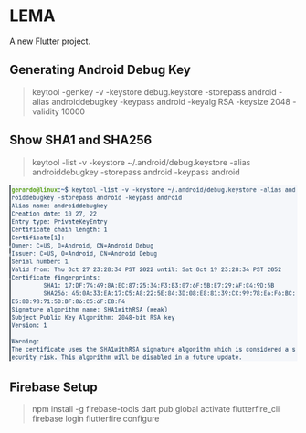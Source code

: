 # LEMA

A new Flutter project.

## Generating Android Debug Key
> keytool -genkey -v -keystore debug.keystore -storepass android -alias androiddebugkey -keypass android -keyalg RSA -keysize 2048 -validity 10000

## Show SHA1 and SHA256
> keytool -list -v -keystore ~/.android/debug.keystore -alias androiddebugkey -storepass android -keypass android

<img src="https://raw.githubusercontent.com/gerardosocias29/leap/main/assets/Screenshot%20from%202022-11-20%2022-25-32.png">

## Firebase Setup
> npm install -g firebase-tools
> dart pub global activate flutterfire_cli
> firebase login
> flutterfire configure
> 